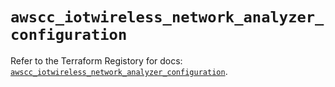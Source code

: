 # `awscc_iotwireless_network_analyzer_configuration`

Refer to the Terraform Registory for docs: [`awscc_iotwireless_network_analyzer_configuration`](https://registry.terraform.io/providers/hashicorp/awscc/0.70.0/docs/resources/iotwireless_network_analyzer_configuration).
